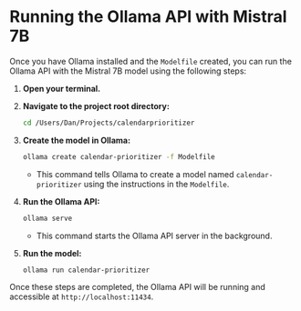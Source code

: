 # Running the Ollama API with Mistral 7B

Once you have Ollama installed and the `Modelfile` created, you can run the Ollama API with the Mistral 7B model using the following steps:

1.  **Open your terminal.**
2.  **Navigate to the project root directory:**
    ```bash
    cd /Users/Dan/Projects/calendarprioritizer
    ```
3.  **Create the model in Ollama:**
    ```bash
    ollama create calendar-prioritizer -f Modelfile
    ```
    *   This command tells Ollama to create a model named `calendar-prioritizer` using the instructions in the `Modelfile`.

4.  **Run the Ollama API:**
    ```bash
    ollama serve
    ```
    *   This command starts the Ollama API server in the background.

5.  **Run the model:**
    ```bash
    ollama run calendar-prioritizer
    ```

Once these steps are completed, the Ollama API will be running and accessible at `http://localhost:11434`.
